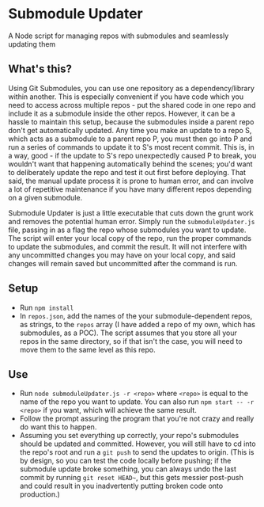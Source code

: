 # Submodule Updater
A Node script for managing repos with submodules and seamlessly updating them

## What's this?
Using Git Submodules, you can use one repository as a dependency/library within another. This is especially convenient if you have code which you need to access across multiple repos - put the shared code in one repo and include it as a submodule inside the other repos. However, it can be a hassle to maintain this setup, because the submodules inside a parent repo don't get automatically updated. Any time you make an update to a repo S, which acts as a submodule to a parent repo P, you must then go into P and run a series of commands to update it to S's most recent commit. This is, in a way, good - if the update to S's repo unexpectedly caused P to break, you wouldn't want that happening automatically behind the scenes; you'd want to deliberately update the repo and test it out first before deploying. That said, the manual update process it is prone to human error, and can involve a lot of repetitive maintenance if you have many different repos depending on a given submodule.

Submodule Updater is just a little executable that cuts down the grunt work and removes the potential human error. Simply run the `submoduleUpdater.js` file, passing in as a flag the repo whose submodules you want to update. The script will enter your local copy of the repo, run the proper commands to update the submodules, and commit the result. It will not interfere with any uncommitted changes you may have on your local copy, and said changes will remain saved but uncommitted after the command is run.

## Setup

* Run `npm install`
* In `repos.json`, add the names of the your submodule-dependent repos, as strings, to the `repos` array (I have added a repo of my own, which has submodules, as a POC). The script assumes that you store all your repos in the same directory, so if that isn't the case, you will need to move them to the same level as this repo.

## Use

* Run `node submoduleUpdater.js -r <repo>` where `<repo>` is equal to the name of the repo you want to update. You can also run `npm start -- -r <repo>` if you want, which will achieve the same result.
* Follow the prompt assuring the program that you're not crazy and really do want this to happen.
* Assuming you set everything up correctly, your repo's submodules should be updated and committed. However, you will still have to cd into the repo's root and run a `git push` to send the updates to origin. (This is by design, so you can test the code locally before pushing; if the submodule update broke something, you can always undo the last commit by running `git reset HEAD~`, but this gets messier post-push and could result in you inadvertently putting broken code onto production.)
